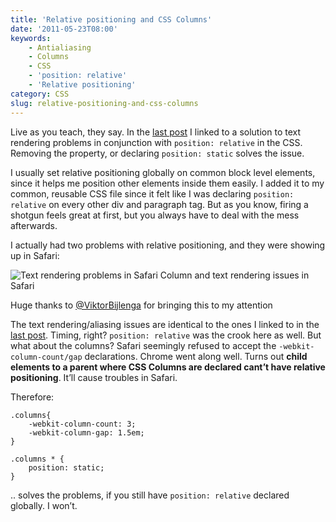 ```yaml
---
title: 'Relative positioning and CSS Columns'
date: '2011-05-23T08:00'
keywords:
    - Antialiasing
    - Columns
    - CSS
    - 'position: relative'
    - 'Relative positioning'
category: CSS
slug: relative-positioning-and-css-columns
---
```


Live as you teach, they say. In the [last post](http://jnbrk.se/kkstoA) I linked to a solution to text rendering problems in conjunction with `position: relative` in the CSS. Removing the property, or declaring `position: static` solves the issue.

I usually set relative positioning globally on common block level elements, since it helps me position other elements inside them easily. I added it to my common, reusable CSS file since it felt like I was declaring `position: relative` on every other div and paragraph tag. But as you know, firing a shotgun feels great at first, but you always have to deal with the mess afterwards.

I actually had two problems with relative positioning, and they were showing up in Safari:

  ![Text rendering problems in Safari](http://a.yfrog.com/img612/5716/qpqy.png) Column and text rendering issues in Safari

Huge thanks to [@ViktorBijlenga](http://twitter.com/ViktorBijlenga) for bringing this to my attention

The text rendering/aliasing issues are identical to the ones I linked to in the [last post](http://jnbrk.se/kkstoA). Timing, right? `position: relative` was the crook here as well. But what about the columns? Safari seemingly refused to accept the `-webkit-column-count/gap` declarations. Chrome went along well. Turns out **child elements to a parent where CSS Columns are declared cant’t have relative positioning**. It’ll cause troubles in Safari.

Therefore:

    .columns{
        -webkit-column-count: 3;
        -webkit-column-gap: 1.5em;
    }
    
    .columns * {
        position: static;
    }

.. solves the problems, if you still have `position: relative` declared globally. I won’t.
